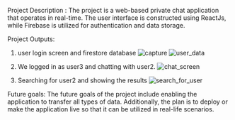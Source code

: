 Project Description : The project is a web-based private chat application that operates in real-time. The user interface is constructed using ReactJs, while Firebase is utilized for authentication and data storage.


Project Outputs:
1. user login screen and firestore database
![capture](https://user-images.githubusercontent.com/65112935/234903433-0adc0dee-94f6-41bf-b962-b03d09d7dac0.PNG)
![user_data](https://user-images.githubusercontent.com/65112935/234904025-32b63386-9114-48ac-ab90-678af3a95300.PNG)

2. We logged in as user3 and chatting with user2.
![chat_screen](https://user-images.githubusercontent.com/65112935/234904394-8de8c2db-80bc-4557-9bb9-07f577e8143b.PNG)


3. Searching for user2 and showing the results
![search_for_user](https://user-images.githubusercontent.com/65112935/234904721-5b5de5c8-2672-48df-a9fa-31a87e85536b.PNG)


Future goals:
The future goals of the project include enabling the application to transfer all types of data. Additionally, the plan is to deploy or make the application live so that it can be utilized in real-life scenarios.
